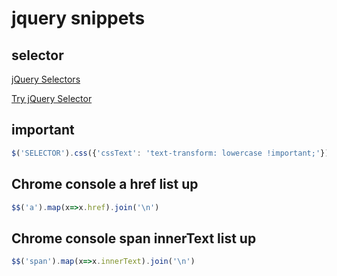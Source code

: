 # jquery snippets

## selector

[jQuery Selectors](https://www.w3schools.com/jquery/jquery_ref_selectors.asp)

[Try jQuery Selector](https://www.w3schools.com/jquery/trysel.asp)

## important

```javascript
$('SELECTOR').css({'cssText': 'text-transform: lowercase !important;'});
```

## Chrome console a href list up
```js
$$('a').map(x=>x.href).join('\n')
```

## Chrome console span innerText list up
```js
$$('span').map(x=>x.innerText).join('\n')
```
